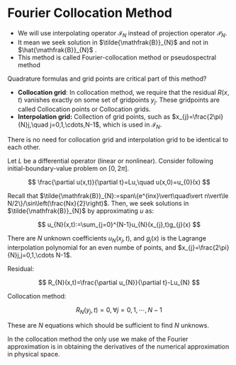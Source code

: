 # Fourier Collocation Method

-   We will use interpolating operator $\mathcal{I}_{N}$ instead of projection operator $\mathcal{P}_{N}$.
-   It mean we seek solution in $\tilde{\mathfrak{B}}_{N}$ and not in $\hat{\mathfrak{B}}_{N}$ .
-   This method is called Fourier-collocation method or pseudospectral method

Quadrature formulas and grid points are critical part of this method?

- **Collocation grid**: In collocation method, we require that the residual $R(x,t)$ vanishes exactly on some set of gridpoints $y_{j}$. These gridpoints are called Collocation points or Collocation grids.
- **Interpolation grid:** Collection of grid points, such as $x_{j}=\frac{2\pi}{N}j,\quad j=0,1,\cdots,N-1$, which is used in $\mathcal{I}_{N}$.

There is no need for collocation grid and interpolation grid to be identical to each other.

Let $L$ be a differential operator (linear or nonlinear). Consider following initial-boundary-value problem on $[0,2\pi]$.

$$
\frac{\partial u(x,t)}{\partial t}=Lu,\quad u(x,0)=u_{0}(x)
$$


Recall that $\tilde{\mathfrak{B}}_{N}:=span\{e^{inx}\vert\quad\vert n\vert\le N/2\}/\sin\left(\frac{Nx}{2}\right)$. Then, we seek solutions in $\tilde{\mathfrak{B}}_{N}$ by approximating $u$ as:

$$
u_{N}(x,t):=\sum_{j=0}^{N-1}u_{N}(x_{j},t)g_{j}(x)
$$


There are $N$ unknown coefficients $u_{N}(x_{j},t)$, and $g_{j}(x)$ is the Lagrange interpolation polynomial for an even numbe of points, and $x_{j}=\frac{2\pi}{N}j,j=0,1,\cdots N-1$.

Residual:

$$
R_{N}(x,t)=\frac{\partial u_{N}}{\partial t}-Lu_{N}
$$


Collocation method:

$$
R_{N}(y_{j},t)=0,\forall j=0,1,\cdots,N-1
$$


These are $N$ equations which should be sufficient to find $N$ unknows.

In the collocation method the only use we make of the Fourier approximation is in obtaining the derivatives of the numerical approximation in physical space.
